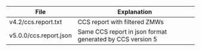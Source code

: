 | File | Explanation |
| ---- | ----------- |
| v4.2/ccs.report.txt | CCS report with filtered ZMWs |
| v5.0.0/ccs.report.json | Same CCS report in json format generated by CCS version 5 |
